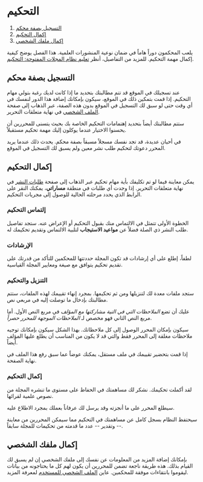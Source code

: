 ﻿# التحكيم

1. [التسجيل بصفة محكم](reviewing#sign-up)
1. [إكمال التحكيم](reviewing#complete-review)
1. [إكمال ملفك الشخصي](reviewing#complete-user-profile)

يلعب المحكمون دوراً هاماً في ضمان نوعية المنشورات العلمية. هذا الفصل يوضح كيفية إكمال مهمة التحكيم. للمزيد من التفاصيل، أنظر [تعليم نظام المجلات المفتوحة: التحكيم](https://docs.pkp.sfu.ca/learning-ojs/ar/reviewing).

## <a name="sign-up"></a>التسجيل بصفة محكم

عند تسجيلك في الموقع قد تتم مطالبتك بتحديد ما إذا كانت لديك رغبة بتولي مهام التحكيم. إذا قمت بتمكين ذلك في الموقع، سيكون بإمكانك إضافة هذا الدور لنفسك في أي وقت حتى لو سبق لك التسجيل في الموقع بدون هذه الصفة، عبر الذهاب إلى صفحة [الملف الشخصي](user-profile) في نهاية متعلقات التحرير.

ستتم مطالبتك أيضاً بتحديد إهتمامات التحكيم الخاصة بك بحيث يتسنى للمحررين أن يحسنوا الاختيار عندما يوكلون إليك مهمة تحكيم مستقبلاً.

في أحيان عديدة، قد تجد نفسك مسجلاً مسبقاً بصفة محكم. يحدث ذلك عندما يريد المحرر دعوتك لتحكيم طلب نشر معين ولم يسبق لك التسجيل في الموقع.

## <a name="complete-review"></a>إكمال التحكيم

يمكن معاينة فيما لو تم تكليفك بأية مهام تحكيم عبر الذهاب إلى صفحة [طلبات النشر](submissions) في نهاية متعلقات التحرير. إذا وجدت أي طلبات في منطقة **مساراتي**، يمكنك النقر على الرابط الذي يحدد مرحلته الحالية للوصول إلى مجريات التحكيم.

### <a name="complete-review-request"></a>إلتماس التحكيم

الخطوة الأولى تتمثل في الالتماس منك بقبول التحكيم أو الإعراض عنه. ستجد تفاصيل طلب النشر ذي الصلة فضلاً عن **مواعيد الاستيجاب** لتلبية الالتماس وتقديم تحكيمك له.

### <a name="complete-review-guidelines"></a>الإرشادات

لطفاً، إطلع على أي إرشادات قد تكون المجلة حددتتها للمحكمين للتأكد من قدرتك على تقديم تحكيم يتوافق مع صيغة ومعايير المجلة القياسية.

### <a name="complete-review-review"></a>التنزيل والتحكيم

ستجد ملفات معدة لك لتنزيلها ومن ثم تحكيمها. بمجرد إنهاء تقييمك لهذه الملفات، ستتم مطالبتك بإدخال ما توصلت إليه في مربعي نص.

عليك أن تضع *الملاحظات التي في النية مشاركتها مع المؤلف* في مربع النص الأول. أما مربع النص الثاني فهو مخصص لـ *الملاحظات الموجهة للمحرر حصراً*.

سيكون بإمكان المحرر الوصول إلى كل ملاحظاتك. بهذا الشكل سيكون بإمكانك توجيه ملاحظات مغلقة إلى المحرر فقط والتي قد لا يكون من المناسب أن يطلع عليها المؤلف أيضاً.

إذا قمت بتحضير تقييمك في ملف مستقل، يمكنك عوضاً عما سبق رفع هذا الملف في نهاية الصفحة.

### <a name="complete-review-completion"></a>إكمال التحكيم

لقد أكملت تحكيمك. نشكر لك مساهمتك في الحفاظ على مستوى ما تنشره المجلة من نصوص علمية لقرائها.

سيطلع المحرر على ما أنجزته وقد يرسل لك عرفاناً بعملك بمجرد الاطلاع عليه.

سيحتفظ النظام بسجل كامل عن مساهمتك في التحكيم مما سيمكن المحررين من معاينة -- وتقدير -- عدد ما قدمته من تحكيمات للمجلة سابقاً.

## <a name="complete-user-profile"></a>إكمال ملفك الشخصي

بإمكانك إضافة المزيد من المعلومات عن نفسك إلى ملفك الشخصي إن لم يسبق لك القيام بذلك. هذه طريقة ناجعة تضمن للمحررين أن يكون لهم كل ما يحتاجونه من بيانات ليقوموا بانتقاءات موفقة للمحكمين. عاين [الملف الشخصي للمستخدم](user-profile) لمعرفة المزيد.
